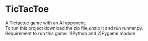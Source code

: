 # TicTacToe
A  Tictactoe game with an AI opponent.  
To run this project download the zip file,unzip it and run runner.py.  
Requirement to run this game: 1)Python and 2)Pygame module
